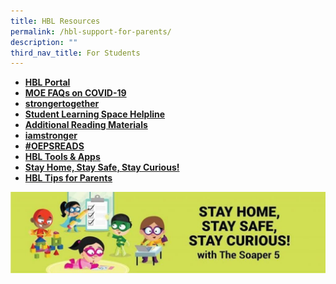 ```yaml
---
title: HBL Resources
permalink: /hbl-support-for-parents/
description: ""
third_nav_title: For Students
---
```

<ul>
<li><a href="https://sites.google.com/view/oepshbl/home?pli=1&authuser=3"><strong>HBL Portal</strong></a></li>
<li><a href="https://www.moe.gov.sg/page%20not%20found?item=%2ffaqs-wuhan-coronavirus-infection&user=extranet%5cAnonymous&site=moe-website"><strong>MOE FAQs on COVID-19</strong></a></li>
<li><a href="https://www.flipsnack.com/operaestatepri/back-to-school_-school-website/full-view.html"><strong>strongertogether</strong></a></li>
<li><a href="/sls-helpline/"><strong>Student Learning Space Helpline</strong></a></li>
<li><a href="/additional-materials-during-hbl/"><strong>Additional Reading Materials</strong></a></li>
<li><a href="/i-am-stronger-school-programme/"><strong>iamstronger</strong></a></li>
<li><a href="/book-recommendations/"><strong>#OEPSREADS</strong></a></li>
<li><a href="/hbl-tools-apps/"><strong>HBL Tools &amp; Apps</strong></a></li>
<li><a href="/stay-home-stay-safe-and-stay-curious/"><strong>Stay Home, Stay Safe, Stay Curious!</strong></a></li>
<li><a href="/home-based-learning-tips-for-parents/"><strong>HBL Tips for Parents</strong></a></li>
</ul>
<img src="/images/hbl.jpg">